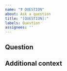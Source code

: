 ```yaml
---
name: "❓ QUESTION"
about: Ask a question
title: "[QUESTION]:"
labels: Question
assignees: ''
---
```


## Question

<!--- Ask your question here. -->

## Additional context

<!--- Any kind of information to help addressing this question. -->
